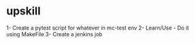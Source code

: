 # upskill

1- Create a pytest script for whatever in mc-test env
2- Learn/Use - Do it using MakeFile
3- Create a jenkins job
